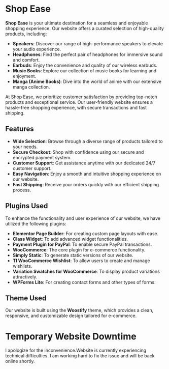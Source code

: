 # Shop Ease

**Shop Ease** is your ultimate destination for a seamless and enjoyable shopping experience. Our website offers a curated selection of high-quality products, including:

- **Speakers**: Discover our range of high-performance speakers to elevate your audio experience.
- **Headphones**: Find the perfect pair of headphones for immersive sound and comfort.
- **Earbuds**: Enjoy the convenience and quality of our wireless earbuds.
- **Music Books**: Explore our collection of music books for learning and enjoyment.
- **Manga (Anime Books)**: Dive into the world of anime with our extensive manga collection.

At Shop Ease, we prioritize customer satisfaction by providing top-notch products and exceptional service. Our user-friendly website ensures a hassle-free shopping experience, with secure transactions and fast shipping.

## Features

- **Wide Selection**: Browse through a diverse range of products tailored to your needs.
- **Secure Checkout**: Shop with confidence using our secure and encrypted payment system.
- **Customer Support**: Get assistance anytime with our dedicated 24/7 customer support.
- **Easy Navigation**: Enjoy a smooth and intuitive shopping experience on our website.
- **Fast Shipping**: Receive your orders quickly with our efficient shipping process.

## Plugins Used

To enhance the functionality and user experience of our website, we have utilized the following plugins:

- **Elementor Page Builder**: For creating custom page layouts with ease.
- **Class Widget**: To add advanced widget functionalities.
- **Payment Plugin for PayPal**: To enable secure PayPal transactions.
- **WooCommerce**: The core plugin for e-commerce functionality.
- **Simply Static**: To generate static versions of our website.
- **TI WooCommerce Wishlist**: To allow users to create and manage wishlists.
- **Variation Swatches for WooCommerce**: To display product variations attractively.
- **WPForms Lite**: For creating contact forms and other types of forms.

## Theme Used

Our website is built using the **Woostify** theme, which provides a clean, responsive, and customizable design tailored for e-commerce.


# Temporary Website Downtime

I apologize for the inconvenience.Website is currently experiencing technical difficulties. I am working hard to fix the issue and will be back online shortly.

